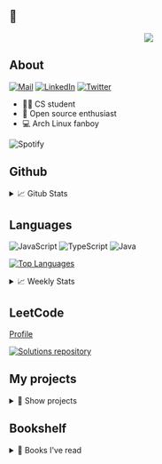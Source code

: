 ## 👋

<p align="center">
  <img src="https://media1.tenor.com/images/3b1f9c571d90a456a3f415920a7a314d/tenor.gif?itemid=11699455" />
</p>

## About

[![Mail](https://img.shields.io/badge/contact@krzysztofolipra.com-c14438?style=flat&logo=Gmail&logoColor=white)](mailto:contact@krzysztofolipra.com)
[![LinkedIn](https://img.shields.io/badge/Krzysztof%20Olipra-0072b1?style=flat&logo=Linkedin&logoColor=white)](https://www.linkedin.com/in/krzysztof-olipra)
[![Twitter](https://img.shields.io/badge/@KrzysztofOlipra-00acee?style=flat&logo=Twitter&logoColor=white)](https://twitter.com/KrzysztofOlipra)

* 👨‍🎓 CS student 
* 📂 Open source enthusiast 
* 💻 Arch Linux fanboy 

![Spotify](https://spotify-github-profile.vercel.app/api/view?uid=yv9c2h6kzblv3x1x1s7pzbhqp&cover_image=true&theme=novatorem)

## Github

<details>
<summary>📈 Gitub Stats</summary>
&nbsp;

[![Github stats](https://github-readme-stats.vercel.app/api?username=Nalhin&count_private=true,show_icons=true)](https://github.com/nalhin)

</details>

## Languages 

![JavaScript](https://img.shields.io/badge/JavaScript-black?style=flat&logo=JavaScript)
![TypeScript](https://img.shields.io/badge/TypeScript-black?style=flat&logo=TypeScript&logoColor=007acc)
![Java](https://img.shields.io/badge/Java-black?style=flat&logo=Java&logoColor=f89820)

[![Top Languages](https://github-readme-stats.vercel.app/api/top-langs/?username=Nalhin)](https://github.com/Nalhin)

<details>
<summary>📈 Weekly Stats</summary>
&nbsp;

[![Stats](https://github-readme-stats.vercel.app/api/wakatime?username=Nalhin&layout=compact)](https://github.com/Nalhin)

</details>

## LeetCode
 
[Profile](https://leetcode.com/nalhin/)

[![Solutions repository](https://github-readme-stats.vercel.app/api/pin/?username=Nalhin&repo=LeetCode)](https://github.com/Nalhin/LeetCode)

## My projects

<details>
<summary>📜 Show projects</summary>

### Memes Generator

[![Memes Generator](https://github-readme-stats.vercel.app/api/pin/?username=Nalhin&repo=MemesGenerator)](https://github.com/Nalhin/MemesGenerator)

### Tutoring

[![Tutoring](https://github-readme-stats.vercel.app/api/pin/?username=Nalhin&repo=Tutoring)](https://github.com/Nalhin/Tutoring)

### Trending Near Me

[![Trending Near Me](https://github-readme-stats.vercel.app/api/pin/?username=Nalhin&repo=TrendingNearMe)](https://github.com/Nalhin/TrendingNearMe)

### Chess

[![Chess](https://github-readme-stats.vercel.app/api/pin/?username=Nalhin&repo=Chess)](https://github.com/Nalhin/Chess)

### Pokemon Teams

[![Pokemon Teams](https://github-readme-stats.vercel.app/api/pin/?username=Nalhin&repo=PokemonTeams)](https://github.com/Nalhin/PokemonTeams)

### Book Exchange

[![Book Exchange](https://github-readme-stats.vercel.app/api/pin/?username=Nalhin&repo=BookExchange)](https://github.com/Nalhin/BookExchange)

</details>

## Bookshelf

<details>
<summary>📜 Books I've read</summary>
&nbsp;

* **Clean Code: A Handbook of Agile Software Craftsmanship** by Robert C. Martin
* **Refactoring Improving the Design of Existing Code** by Martin Fowler, with Kent Beck
* **Test-Driven Development: By Example** by Kent Beck
* **Effective Java** by Joshua Bloch
* **Effective TypeScript: 62 Specific Ways to Improve Your TypeScript** by Dan Vanderkam
* **Effective JavaScript: 68 Specific Ways to Harness the Power of JavaScript** by David Herman

</details>
